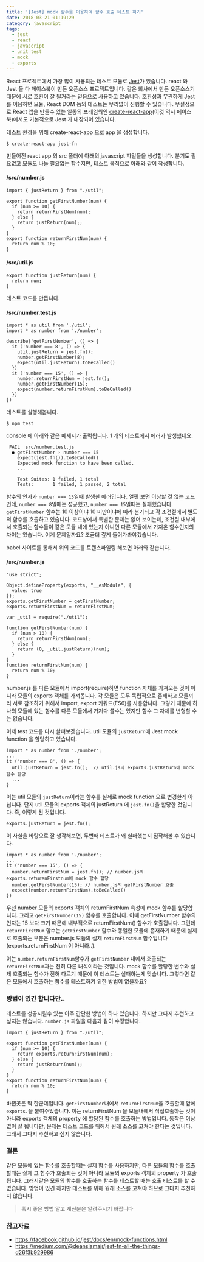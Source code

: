 ```yaml
---
title: '[Jest] mock 함수를 이용하여 함수 호출 테스트 하기'
date: 2018-03-21 01:19:29
category: javascript
tags:
  - jest
  - react
  - javascript
  - unit test
  - mock
  - exports
---
```


React 프로젝트에서 가장 많이 사용되는 테스트 모듈로 [Jest](https://facebook.github.io/jest/)가 있습니다. react 와 Jest 둘 다 페이스북이 만든 오픈소스 프로젝트입니다. 같은 회사에서 만든 오픈소스기 때문에 서로 호환이 잘 될거라는 믿음으로 사용하고 있습니다. 호환성과 무관하게 Jest 를 이용하면 모듈, React DOM 등의 테스트는 무리없이 진행할 수 있습니다. 무설정으로 React 앱을 만들수 있는 일종의 프레임웍인 [create-react-app](https://github.com/facebook/create-react-app)(이것 역시 페이스북)에서도 기본적으로 Jest 가 내장되어 있습니다.

테스트 환경을 위해 create-react-app 으로 app 을 생성합니다.

```
$ create-react-app jest-fn
```

만들어진 react app 의 src 폴더에 아래의 javascript 파일들을 생성합니다.
분기도 필요없고 모듈도 나눌 필요없는 함수지만, 테스트 목적으로 아래와 같이 작성합니다.

#### /src/number.js

```
import { justReturn } from "./util";

export function getFirstNumber(num) {
  if (num >= 10) {
    return returnFirstNum(num);
  } else {
    return justReturn(num);;
  }
}
export function returnFirstNum(num) {
  return num % 10;
}
```

#### /src/util.js

```
export function justReturn(num) {
  return num;
}
```

테스트 코드를 만듭니다.

#### /src/number.test.js

```
import * as util from './util';
import * as number from './number';

describe('getFirstNumber', () => {
  it ('number === 8', () => {
    util.justReturn = jest.fn();
    number.getFirstNumber(8);
    expect(util.justReturn).toBeCalled()
  })
  it ('number === 15', () => {
    number.returnFirstNum = jest.fn();
    number.getFirstNumber(15);
    expect(number.returnFirstNum).toBeCalled()
  })
})
```

테스트를 실행해봅니다.

```
$ npm test
```

console 에 아래와 같은 메세지가 출력됩니다. 1 개의 테스트에서 에러가 발생했네요.

```
 FAIL  src/number.test.js
  ● getFirstNumber › number === 15
    expect(jest.fn()).toBeCalled()
    Expected mock function to have been called.
    ...

    Test Suites: 1 failed, 1 total
    Tests:       1 failed, 1 passed, 2 total
```

함수의 인자가 `number === 15`일때 발생한 에러입니다. 얼핏 보면 이상할 것 없는 코드인데, `number === 8`일때는 성공했고, `number === 15`일때는 실패했습니다. `getFirstNumber` 함수는 10 이상이냐 10 미만이냐에 따라 분기되고 각 조건절에서 별도의 함수를 호출하고 있습니다. 코드상에서 특별한 문제는 없어 보이는데, 조건절 내부에서 호출되는 함수들이 같은 모듈 내에 있는지 아니면 다른 모듈에서 가져온 함수인지의 차이는 있습니다. 이게 문제일까요? 조금더 깊게 들어가봐야겠습니다.

babel 사이트를 통해서 위의 코드를 트랜스파일링 해보면 아래와 같습니다.

#### /src/number.js

```
"use strict";

Object.defineProperty(exports, "__esModule", {
  value: true
});
exports.getFirstNumber = getFirstNumber;
exports.returnFirstNum = returnFirstNum;

var _util = require("./util");

function getFirstNumber(num) {
  if (num > 10) {
    return returnFirstNum(num);
  } else {
    return (0, _util.justReturn)(num);
  }
}
function returnFirstNum(num) {
  return num % 10;
}
```

number.js 를 다른 모듈에서 import(require)하면 function 자체를 가져오는 것이 아니라 모듈의 exports 객체를 가져옵니다. 각 모듈은 모두 독립적으로 존재하고 모듈끼리 서로 참조하기 위해서 import, export 키워드(ES6)를 사용합니다. 그렇기 때문에 하나의 모듈에 있는 함수를 다른 모듈에서 가져다 쓸수는 있지만 함수 그 자체를 변형할 수는 없습니다.

이제 test 코드를 다시 살펴보겠습니다. util 모듈의 `justReturn`에 Jest mock function 을 할당하고 있습니다.

```
import * as number from './number';
...
it ('number === 8', () => {
  util.justReturn = jest.fn();  // util.js의 exports.justReturn에 mock 함수 할당
  ...
}
```

이는 util 모듈의 `justReturn`이라는 함수를 실제로 mock function 으로 변경한게 아닙니다. 단지 util 모듈의 exports 객체의 justReturn 에 `jest.fn()`을 할당한 것입니다. 즉, 이렇게 된 것입니다.

```
exports.justReturn = jest.fn();
```

이 사실을 바탕으로 잘 생각해보면, 두번째 테스트가 왜 실패했는지 짐작해볼 수 있습니다.

```
import * as number from './number';
...
it ('number === 15', () => {
  number.returnFirstNum = jest.fn(); // number.js의 exports.returenFirstnum에 mock 함수 할당
  number.getFirstNumber(15); // number.js의 getFirstNumber 호출
  expect(number.returnFirstNum).toBeCalled()
})
```

우선 number 모듈의 exports 객체의 returnFirstNum 속성에 mock 함수를 할당합니다. 그리고 `getFirstNumber(15)` 함수를 호출합니다. 이때 getFirstNumber 함수의 인자는 15 보다 크기 때문에 내부적으로 returnFirstNum() 함수가 호출됩니다. 그런데 `returnFirstNum` 함수는 `getFirstNumber` 함수와 동일한 모듈에 존재하기 때문에 실제로 호출되는 부분은 number.js 모듈의 실제 `returnFirstNum` 함수입니다(exports.returnFirstNum 이 아니라..).

이는 `number.returnFirstNum`함수가 `getFirstNumber` 내에서 호출되는 `returnFirstNum`과는 전혀 다른 녀석이라는 것입니다. mock 함수를 할당한 변수와 실제 호출되는 함수가 전혀 다르기 때문에 이 테스트는 실패하는게 맞습니다. 그렇다면 같은 모듈에서 호출하는 함수를 테스트하기 위한 방법이 없을까요?

### 방법이 있긴 합니다만..

테스트를 성공시킬수 있는 아주 간단한 방법이 하나 있습니다. 하지만 그다지 추천하고 싶지는 않습니다. `number.js` 파일을 다음과 같이 수정합니다.

```
import { justReturn } from "./util";

export function getFirstNumber(num) {
  if (num >= 10) {
    return exports.returnFirstNum(num);
  } else {
    return justReturn(num);;
  }
}
export function returnFirstNum(num) {
  return num % 10;
}
```

바뀐곳은 딱 한군데입니다. `getFirstNumber`내에서 `returnFirstNum`을 호출할때 앞에 `exports.`을 붙여주었습니다. 이는 returnFirstNum 을 모듈내에서 직접호출하는 것이 아니라 exports 객체의 property 에 할당된 함수를 호출하는 방법입니다. 동작은 이상없이 잘 됩니다만, 문제는 테스트 코드를 위해서 원래 소스를 고쳐야 한다는 것입니다. 그래서 그다지 추천하고 싶지 않습니다.

### 결론

같은 모듈에 있는 함수를 호출할때는 실제 함수를 사용하지만, 다른 모듈의 함수를 호출할때는 실제 그 함수가 호출되는 것이 아니라 모듈의 exports 객체의 property 가 호출됩니다. 그래서같은 모듈의 함수를 호출하는 함수를 테스트할 때는 호출 테스트를 할 수 없습니다. 방법이 있긴 하지만 테스트를 위해 원래 소스를 고쳐야 하므로 그다지 추천하지 않습니다.

> 혹시 좋은 방법 알고 계신분은 알려주시기 바랍니다

### 참고자료

- https://facebook.github.io/jest/docs/en/mock-functions.html
- https://medium.com/@deanslamajr/jest-fn-all-the-things-d26f3b929986
